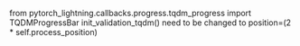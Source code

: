 from pytorch_lightning.callbacks.progress.tqdm_progress import TQDMProgressBar
init_validation_tqdm() need to be changed to position=(2 * self.process_position)

